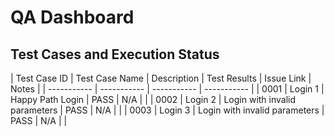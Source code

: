 # QA Dashboard

## Test Cases and Execution Status

| Test Case ID | Test Case Name | Description | Test Results | Issue Link | Notes |
| ----------- | ----------- | ----------- | ----------- |
| 0001 | Login 1 | Happy Path Login | PASS | N/A | |
| 0002 | Login 2 | Login with invalid parameters | PASS | N/A | |
| 0003 | Login 3 | Login with invalid parameters | PASS | N/A | |